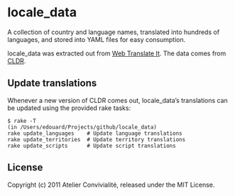 locale_data
===========

A collection of country and language names, translated into hundreds of languages, and stored into YAML files for easy consumption.

locale_data was extracted out from [Web Translate It](https://webtranslateit.com). The data comes from [CLDR](http://cldr.unicode.org).

Update translations
-------------------

Whenever a new version of CLDR comes out, locale_data’s translations can be updated using the provided rake tasks:

    $ rake -T
    (in /Users/edouard/Projects/github/locale_data)
    rake update_languages    # Update language translations
    rake update_territories  # Update territory translations
    rake update_scripts      # Update script translations

License
-------

Copyright (c) 2011 Atelier Convivialité, released under the MIT License.